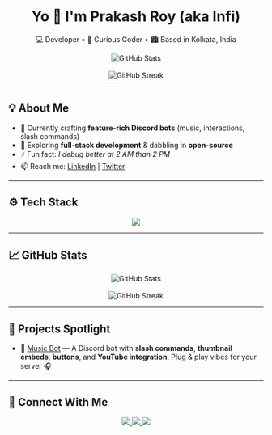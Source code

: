 <h1 align="center">Yo 👋 I'm Prakash Roy (aka Infi)</h1>

<p align="center">
  💻 Developer • 🎯 Curious Coder • 🏙️ Based in Kolkata, India
</p>

<p align="center">
  <img src="https://github-readme-stats.vercel.app/api?username=Infi-gitty&show_icons=true&theme=tokyonight" alt="GitHub Stats" />
  <br><br>
  <img src="https://streak-stats.demolab.com?user=Infi-gitty&theme=tokyonight&hide_border=false" alt="GitHub Streak" />
</p>

---

## 💡 About Me

- 🔭 Currently crafting **feature-rich Discord bots** (music, interactions, slash commands)
- 🌱 Exploring **full-stack development** & dabbling in **open-source**
- ⚡ Fun fact: *I debug better at 2 AM than 2 PM*
- 📫 Reach me: [LinkedIn](https://www.linkedin.com/in/prakash-roy-949350246/) | [Twitter](https://twitter.com/Infi_nvm)

---

## ⚙️ Tech Stack

<p align="center">
  <img src="https://skillicons.dev/icons?i=js,ts,react,nodejs,express,mongodb,html,css,git,github,vscode" />
</p>

---

## 📈 GitHub Stats

<p align="center">
  <img src="https://github-readme-stats.vercel.app/api?username=Infi-gitty&show_icons=true&theme=tokyonight" alt="GitHub Stats" />
  <br><br>
  <img src="https://streak-stats.demolab.com?user=Infi-gitty&theme=tokyonight&hide_border=false" alt="GitHub Streak" />
</p>

---

## 🚀 Projects Spotlight

- 🎵 [Music Bot](https://github.com/Infi-gitty/Music-bot) — A Discord bot with **slash commands**, **thumbnail embeds**, **buttons**, and **YouTube integration**. Plug & play vibes for your server 🎧

---

## 🤝 Connect With Me

<p align="center">
  <a href="https://www.linkedin.com/in/prakash-roy-949350246/">
    <img src="https://img.shields.io/badge/LinkedIn-blue?style=flat&logo=linkedin" />
  </a>
  <a href="https://twitter.com/Infi_nvm">
    <img src="https://img.shields.io/badge/Twitter-black?style=flat&logo=twitter" />
  </a>
  <a href="https://www.instagram.com/infi_nvm/">
    <img src="https://img.shields.io/badge/Instagram-%23E4405F.svg?style=flat&logo=instagram&logoColor=white" />
  </a>
</p>
